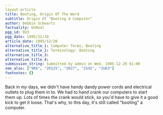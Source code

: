 ```yaml
---
layout:article
title: Booting, Origin Of The Word
subtitle: Origin Of "Booting A Computer"
author: Debbie Schwartz
factuality: UnReal
pgg_id: 9U3
pgg_date: 1995/12/20
article_date: 1995/12/20
alternative_title_1: Computer Terms, Booting
alternative_title_2: Terminology: Booting
alternative_title_3: 
alternative_title_4: 
submission_string: Submitted by admin on Wed, 1995-12-20 01:00
see_also: ["9R6", "2R125", "2R27", "2S45", "2U63"]
footnotes: {}
---
```

<div>
<p>Back in <em>my</em> days, we didn't have handy dandy power cords and electrical outlets to plug them in to. We had to hand crank our computers to start them up. Lots of times the crank would stick, so you'd have to give it a good kick to get it loose. That's why, to this day, it's still called "booting" a computer.</p>
</div>
